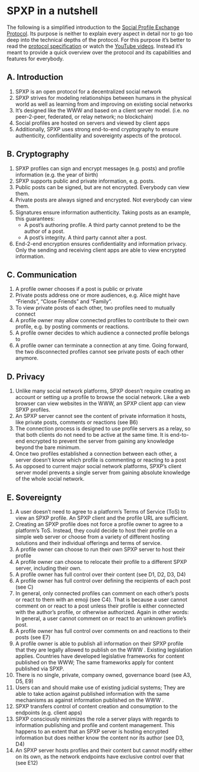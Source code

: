 # SPXP in a nutshell

The following is a simplified introduction to the [Social Profile Exchange Protocol](https://spxp.org/). Its purpose is neither to explain every aspect in detail nor to go too deep into the technical depths of the protocol. For this purpose it’s better to read the [protocol specification](https://github.com/spxp/spxp-specs) or watch the [YouTube videos](https://www.youtube.com/@SocialProfileExchangeProtocol).
Instead it’s meant to provide a quick overview over the protocol and its capabilities and features for everybody.

## A. Introduction

1.  SPXP is an open protocol for a decentralized social network
2.  SPXP strives for modeling relationships between humans in the physical world as well as learning from and improving on existing social networks
3.  It’s designed like the WWW and based on a client server model. (i.e. no peer-2-peer, federated, or relay network; no blockchain)
4.  Social profiles are hosted on servers and viewed by client apps
5.  Additionally, SPXP uses strong end-to-end cryptography to ensure authenticity, confidentiality and sovereignty aspects of the protocol.

## B. Cryptography

1. SPXP profiles can sign and encrypt messages (e.g. posts) and profile information (e.g. the year of birth)
2. SPXP supports public and private information, e.g. posts.
3. Public posts can be signed, but are not encrypted. Everybody can view them.
4. Private posts are always signed and encrypted. Not everybody can view them.
5. Signatures ensure information authenticity. Taking posts as an example, this guarantees:
   - A post’s authoring profile. A third party cannot pretend to be the author of a post.
   - A post’s integrity. A third party cannot alter a post.     
6. End-2-end encryption ensures confidentiality and information privacy. Only the sending and receiving client apps are able to view encrypted information.

## C. Communication
1. A profile owner chooses if a post is public or private
2. Private posts address one or more audiences, e.g. Alice might have “Friends”, “Close Friends” and “Family”.
3. To view private posts of each other, two profiles need to mutually connect
4. A profile owner may allow connected profiles to contribute to their own profile, e.g. by posting comments or reactions.
5. A profile owner decides to which audience a connected profile belongs to
6. A profile owner can terminate a connection at any time. Going forward, the two disconnected profiles cannot see private posts of each other anymore.


## D. Privacy
1. Unlike many social network platforms, SPXP doesn’t require creating an account or setting up a profile to browse the social network. Like a web browser can view websites in the WWW, an SPXP client app can view SPXP profiles.
2. An SPXP server cannot see the content of private information it hosts, like private posts, comments or reactions (see B6)
3. The connection process is designed to use profile servers as a relay, so that both clients do not need to be active at the same time. It is end-to-end encrypted to prevent the server from gaining any knowledge beyond the bare minimum.
4. Once two profiles established a connection between each other, a server doesn’t know which profile is commenting or reacting to a post
5. As opposed to current major social network platforms, SPXP’s client server model prevents a single server from gaining absolute knowledge of the whole social network.

## E. Sovereignty
1. A user doesn’t need to agree to a platform’s Terms of Service (ToS) to view an SPXP profile. An SPXP client and the profile URL are sufficient.
2. Creating an SPXP profile does not force a profile owner to agree to a platform’s ToS. Instead, they could decide to host their profile on a simple web server or choose from a variety of different hosting solutions and their individual offerings and terms of service.
3. A profile owner can choose to run their own SPXP server to host their profile
4. A profile owner can choose to relocate their profile to a different SPXP server, including their own.
5. A profile owner has full control over their content (see D1, D2, D3, D4)
6. A profile owner has full control over defining the recipients of each post (see C)
7. In general, only connected profiles can comment on each other’s posts or react to them with an emoji (see C4).
That is because a user cannot comment on or react to a post unless their profile is either connected with the author’s profile, or otherwise authorized.
Again in other words: In general, a user cannot comment on or react to an unknown profile’s post.
8. A profile owner has full control over comments on and reactions to their posts (see E7)
9. A profile owner is able to publish all information on their SPXP profile that they are legally allowed to publish on the WWW .
Existing legislation applies. Countries have developed legislative frameworks for content published on the WWW; The same frameworks apply for content published via SPXP.
10. There is no single, private, company owned, governance board (see A3, D5, E9)
11. Users can and should make use of existing judicial systems; They are able to take action against published information with the same mechanisms as against information published on the WWW .
12. SPXP transfers control of content creation and consumption to the endpoints (e.g. client apps)
13. SPXP consciously minimizes the role a server plays with regards to information publishing and profile and content management. This happens to an extent that an SPXP server is hosting encrypted information but does neither know the content nor its author (see D3, D4)
14. An SPXP server hosts profiles and their content but cannot modify either on its own, as the network endpoints have exclusive control over that (see E12)


